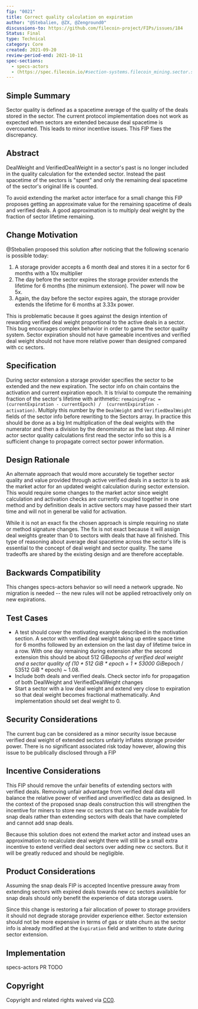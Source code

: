 ```yaml
---
fip: "0021"
title: Correct quality calculation on expiration
author: "@Stebalien, @ZX, @Zenground0"
discussions-to: https://github.com/filecoin-project/FIPs/issues/184 
Status: Final
type: Technical
category: Core
created: 2021-09-20
review-period-end: 2021-10-11
spec-sections: 
  - specs-actors
  - (https://spec.filecoin.io/#section-systems.filecoin_mining.sector.sector-quality)
---
```


<!--You can leave these HTML comments in your merged FIP and delete the visible duplicate text guides, they will not appear and may be helpful to refer to if you edit it again. This is the suggested template for new FIPs. Note that a FIP number will be assigned by an editor. When opening a pull request to submit your FIP, please use an abbreviated title in the filename, `fip-draft_title_abbrev.md`. The title should be 44 characters or less.-->


## Simple Summary
<!--"If you can't explain it simply, you don't understand it well enough." Provide a simplified and layman-accessible explanation of the FIP.-->
Sector quality is defined as a spacetime average of the quality of the deals stored in the sector. The current protocol implementation does not work as expected when sectors are extended because deal spacetime is overcounted.  This leads to minor incentive issues. This FIP fixes the discrepancy.

## Abstract
<!--A short (~200 word) description of the technical issue being addressed.-->
DealWeight and VerifiedDealWeight in a sector's past is no longer included in the quality calculation for the extended sector. Instead the past spacetime of the sectors is "spent" and only the remaining deal spacetime of the sector's original life is counted.

To avoid extending the market actor interface for a small change this FIP proposes getting an approximate value for the remaining spacetime of deals and verified deals. A good approximation is to multiply deal weight by the fraction of sector lifetime remaining.

## Change Motivation
<!--The motivation is critical for FIPs that want to change the Filecoin protocol. It should clearly explain why the existing protocol specification is inadequate to address the problem that the FIP solves. FIP submissions without sufficient motivation may be rejected outright.-->

@Stebalien proposed this solution after noticing that the following scenario is possible today:
1. A storage provider accepts a 6 month deal and stores it in a sector for 6 months with a 10x multiplier
2. The day before the sector expires the storage provider extends the lifetime for 6 months (the minimum extension). The power will now be 5x.
3. Again, the day before the sector expires again, the storage provider extends the lifetime for 6 months at 3.33x power.

This is problematic because it goes against the design intention of rewarding verified deal weight proportional to the active deals in a sector. This bug encourages complex behavior in order to game the sector quality system. Sector expiration should not have gameable incentives and verified deal weight should not have more relative power than designed compared with cc sectors.


## Specification
<!--The technical specification should describe the syntax and semantics of any new feature. The specification should be detailed enough to allow competing, interoperable implementations for any of the current Filecoin implementations. -->

During sector extension a storage provider specifies the sector to be extended and the new expiration. The sector info on chain contains the activation and current expiration epoch.  It is trivial to compute the remaining fraction of the sector's lifetime with arithmetic: `remainingFrac = (currentExpiration - currentEpoch) / 
(currentExpiration - activation)`. Multiply this number by the `DealWeight` and `VerifiedDealWeight` fields of the sector info before rewriting to the Sectors array. In practice this should be done as a big Int multiplication of the deal weights with the numerator and then a division by the denominator as the last step. All miner actor sector quality calculations first read the sector info so this is a sufficient change to propagate correct sector power information.

## Design Rationale
<!--The rationale fleshes out the specification by describing what motivated the design and why particular design decisions were made. It should describe alternate designs that were considered and related work, e.g. how the feature is supported in other languages. The rationale may also provide evidence of consensus within the community, and should discuss important objections or concerns raised during discussion.-->

An alternate approach that would more accurately tie together sector quality and value provided through active verified deals in a sector is to ask the market actor for an updated weight calculation during sector extension. This would require some changes to the market actor since weight calculation and activation checks are currently coupled together in one method and by definition deals in active sectors may have passed their start time and will not in general be valid for activation.

While it is not an exact fix the chosen approach is simple requiring no state or method signature changes. The fix is not exact because it will assign deal weights greater than 0 to sectors with deals that have all finished.  This type of reasoning about average deal spacetime across the sector's life is essential to the concept of deal weight and sector quality. The same tradeoffs are shared by the existing design and are therefore acceptable.


## Backwards Compatibility
<!--All FIPs that introduce backwards incompatibilities must include a section describing these incompatibilities and their severity. The FIP must explain how the author proposes to deal with these incompatibilities. FIP submissions without a sufficient backwards compatibility treatise may be rejected outright.-->

This changes specs-actors behavior so will need a network upgrade. No migration is needed -- the new rules will not be applied retroactively only on new expirations.

## Test Cases
<!--Test cases for an implementation are mandatory for FIPs that are affecting consensus changes. Other FIPs can choose to include links to test cases if applicable.-->

* A test should cover the motivating example described in the motivation section. A sector with verified deal weight taking up entire space time for 6 months followed by an extension on the last day of lifetime twice in a row. With one day remaining during extension after the second extension this should be about 512 GiB*epochs of verified deal weight and a sector quality of (10 * 512 GiB * epoch + 1 * 53000 GiB*epoch / 53512 GiB * epoch) ~ 1.08.
* Include both deals and verified deals. Check sector info for propagation of both DealWeight and VerifiedDealWeight changes 
* Start a sector with a low deal weight and extend very close to expiration so that deal weight becomes fractional mathematically. And implementation should set deal weight to 0.


## Security Considerations
<!--All FIPs must contain a section that discusses the security implications/considerations relevant to the proposed change. Include information that might be important for security discussions, surfaces risks and can be used throughout the life cycle of the proposal. E.g. include security-relevant design decisions, concerns, important discussions, implementation-specific guidance and pitfalls, an outline of threats and risks and how they are being addressed. FIP submissions missing the "Security Considerations" section will be rejected. A FIP cannot proceed to status "Final" without a Security Considerations discussion deemed sufficient by the reviewers.-->

The current bug can be considered as a minor security issue because verified deal weight of extended sectors unfairly inflates storage provider power. There is no significant associated risk today however, allowing this issue to be publically disclosed through a FIP

## Incentive Considerations
<!--All FIPs must contain a section that discusses the incentive implications/considerations relative to the proposed change. Include information that might be important for incentive discussion. A discussion on how the proposed change will incentivize reliable and useful storage is required. FIP submissions missing the "Incentive Considerations" section will be rejected. An FIP cannot proceed to status "Final" without a Incentive Considerations discussion deemed sufficient by the reviewers.-->

This FIP should remove the unfair benefits of extending sectors with verified deals. Removing unfair advantage from verified deal data will balance the relative power of verified and unverified/cc data as designed. In the context of the proposed snap deals construction this will strengthen the incentive for miners to store new cc sectors that can be made available for snap deals rather than extending sectors with deals that have completed and cannot add snap deals.

Because this solution does not extend the market actor and instead uses an approximation to recalculate deal weight there will still be a small extra incentive to extend verified deal sectors over adding new cc sectors. But it will be greatly reduced and should be negligible. 


## Product Considerations
<!--All FIPs must contain a section that discusses the product implications/considerations relative to the proposed change. Include information that might be important for product discussion. A discussion on how the proposed change will enable better storage-related goods and services to be developed on Filecoin. FIP submissions missing the "Product Considerations" section will be rejected. An FIP cannot proceed to status "Final" without a Product Considerations discussion deemed sufficient by the reviewers.-->

Assuming the snap deals FIP is accepted Incentive pressure away from extending sectors with expired deals towards new cc sectors available for snap deals should only benefit the experience of data storage users.

Since this change is restoring a fair allocation of power to storage providers it should not degrade storage provider experience either. Sector extension should not be more expensive in terms of gas or state churn as the sector info is already modified at the `Expiration` field and written to state during sector extension.


## Implementation
<!--The implementations must be completed before any core FIP is given status "Final", but it need not be completed before the FIP is accepted. While there is merit to the approach of reaching consensus on the specification and rationale before writing code, the principle of "rough consensus and running code" is still useful when it comes to resolving many discussions of API details.-->
specs-actors PR TODO

## Copyright
Copyright and related rights waived via [CC0](https://creativecommons.org/publicdomain/zero/1.0/).
